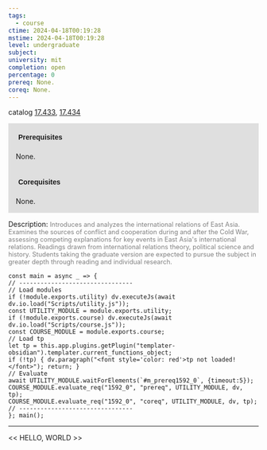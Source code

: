 ```yaml
---
tags:
  - course
ctime: 2024-04-18T00:19:28
mstime: 2024-04-18T00:19:28
level: undergraduate
subject: 
university: mit
completion: open
percentage: 0
prereq: None.
coreq: None.
---
```


catalog [17.433](http://student.mit.edu/catalog/m17b.html#17.433), [17.434](http://student.mit.edu/catalog/m17b.html#17.434)

<span style="display: block; padding: 15px; background-color: rgb(100, 100, 100, 0.2);"><font id="m_prereq1592_0" style="display: block; font-family: Arial, sans-serif; font-weight: bold; padding: 5px">Prerequisites</font><br><span id="prereq1592_0">None.</span></span>
<span style="display: block; padding: 15px; background-color: rgb(100, 100, 100, 0.2);"><font id="m_coreq1592_0" style="display: block; font-family: Arial, sans-serif; font-weight: bold; padding: 5px">Corequisites</font><br><span id="coreq1592_0">None.</span></span>

<font style="">Description:</font>
<font style="color: grey; font-size: 0.8rem;">Introduces and analyzes the international relations of East Asia. Examines the sources of conflict and cooperation during and after the Cold War, assessing competing explanations for key events in East Asia's international relations. Readings drawn from international relations theory, political science and history. Students taking the graduate version are expected to pursue the subject in greater depth through reading and individual research.</font>

```dataviewjs
const main = async _ => {
// --------------------------------
// Load modules
if (!module.exports.utility) dv.executeJs(await dv.io.load("Scripts/utility.js"));
const UTILITY_MODULE = module.exports.utility;
if (!module.exports.course) dv.executeJs(await dv.io.load("Scripts/course.js"));
const COURSE_MODULE = module.exports.course;
// Load tp
let tp = this.app.plugins.getPlugin("templater-obsidian").templater.current_functions_object;
if (!tp) { dv.paragraph("<font style='color: red'>tp not loaded!</font>"); return; }
// Evaluate
await UTILITY_MODULE.waitForElements(`#m_prereq1592_0`, {timeout:5});
COURSE_MODULE.evaluate_req("1592_0", "prereq", UTILITY_MODULE, dv, tp);
COURSE_MODULE.evaluate_req("1592_0", "coreq", UTILITY_MODULE, dv, tp);
// --------------------------------
}; main();
```

---

<< HELLO, WORLD >>
